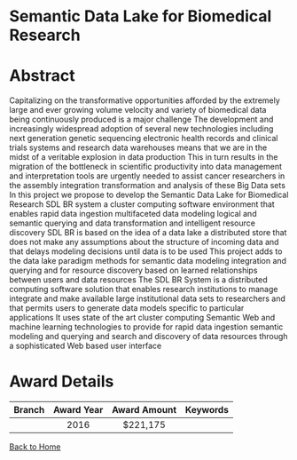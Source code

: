 
Semantic Data Lake for Biomedical Research
==========================================

# Abstract


Capitalizing on the transformative opportunities afforded by the extremely large and ever growing
volume  velocity  and variety of biomedical data being continuously produced is a major challenge  The
development and increasingly widespread adoption of several new technologies  including next
generation genetic sequencing  electronic health records and clinical trials systems  and research data
warehouses means that we are in the midst of a veritable explosion in data production  This in turn
results in the migration of the bottleneck in scientific productivity into data management and
interpretation  tools are urgently needed to assist cancer researchers in the assembly  integration 
transformation  and analysis of these Big Data sets  In this project  we propose to develop the Semantic
Data Lake for Biomedical Research  SDL BR  system  a cluster computing software environment that
enables rapid data ingestion  multifaceted data modeling  logical and semantic querying and data
transformation  and intelligent resource discovery  SDL BR is based on the idea of a data lake  a
distributed store that does not make any assumptions about the structure of incoming data  and that
delays modeling decisions until data is to be used  This project adds to the data lake paradigm methods
for semantic data modeling  integration  and querying  and for resource discovery based on learned
relationships between users and data resources The SDL BR System is a distributed computing software solution that enables research institutions to manage 
integrate  and make available large institutional data sets to researchers  and that permits users to generate
data models specific to particular applications  It uses state of the art cluster computing  Semantic Web  and
machine learning technologies to provide for rapid data ingestion  semantic modeling and querying  and search
and discovery of data resources through a sophisticated  Web based user interface  

# Award Details

|Branch|Award Year|Award Amount|Keywords|
| :---: | :---: | :---: | :---: |
||2016|$221,175||
  
  


[Back to Home](https://github.com/chrischow/dod_sbir_awards#2509)